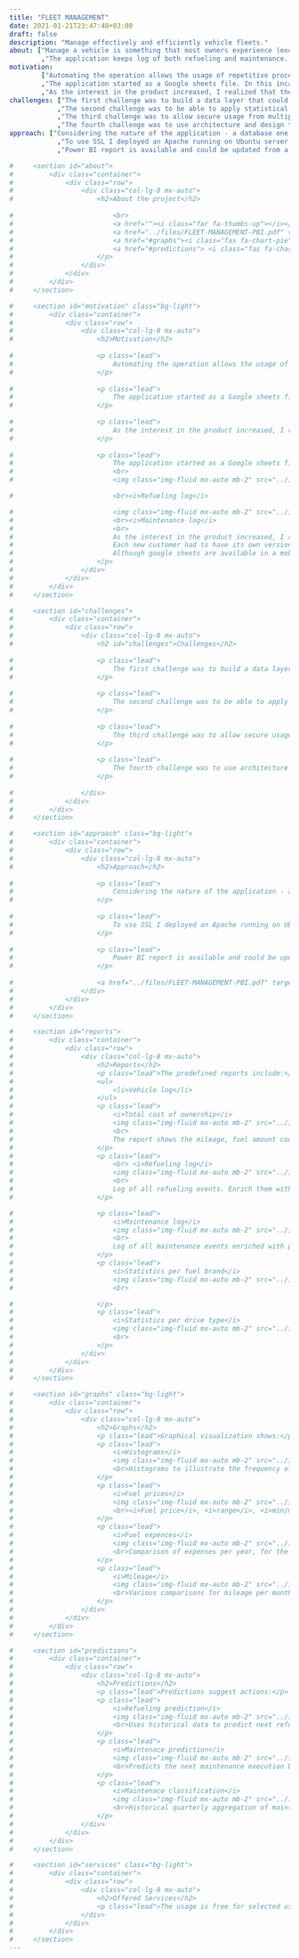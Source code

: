 ```yaml
---
title: "FLEET MANAGEMENT"
date: 2021-01-21T23:47:48+03:00
draft: false
description: "Manage effectively and efficiently vehicle fleets."
about: ["Manage a vehicle is something that most owners experience (except if they have hired someone to do it on their behalf). Some even enjoy it, despite that most tasks are mundane. Adding cars to form a fleet comes with an overhead."
        ,"The application keeps log of both refueling and maintenance. Uses statistics to find trends, outrliers, recommend actions based on histoirical data and predict future expences. Also reminds for upcomming activities based on flexible business logic. Maintenance requires approval prior to archiving."]
motivation: 
        ["Automating the operation allows the usage of repetitive processes, good practices, and the collection of data that can be used for business inteligence or data mining."
        ,"The application started as a Google sheets file. In this incarnation, it allows the management of multiple vehicles, provide statistical information, and visualizations."
        ,"As the interest in the product increased, I realized that the shortcomings in the platform limit the usability. Each new customer had to have its own version of the application and aggregating the information from multiple files results in an overhead. Although google sheets are available in a mobile version as well, the experience is very different compared with the desktop version."]
challenges: ["The first challenge was to build a data layer that could be used for statistical analysis of data."
            ,"The second challenge was to be able to apply statistical analysis on the whole dataset while retaining each user's data private."
            ,"The third challenge was to allow secure usage from multiple users on desktops and mobile devices."
            ,"The fourth challenge was to use architecture and design that allow changes."]
approach: ["Considering the nature of the application - a database one, I decided to use the Oracle 11g XE that comes with a preinstalled APEX and a web server, that unfortunately requires a license to use SSL."
            ,"To use SSL I deployed an Apache running on Ubuntu server 16.04, that acts as a reverse proxy and SSL offloader. The certificate was obtained from Let's Encrypt."
            ,"Power BI report is available and could be updated from a reporting server, while the later is feed from the application database.",]

#     <section id="about">
#         <div class="container">
#             <div class="row">
#                 <div class="col-lg-8 mx-auto">
#                     <h2>About the project</h2>
                    
#                         <br>
#                         <a href=""><i class="far fa-thumbs-up"></i></a>
#                         <a href="../files/FLEET-MANAGEMENT-PBI.pdf" target="_blank"><i class="fas fa-wave-square"></i></a>
#                         <a href="#graphs"><i class="fas fa-chart-pie"></i></a>
#                         <a href="#predictions"> <i class="fas fa-chart-line"></i></a>
#                     </p>
#                 </div>
#             </div>
#         </div>
#     </section>

#     <section id="motivation" class="bg-light">
#         <div class="container">
#             <div class="row">
#                 <div class="col-lg-8 mx-auto">
#                     <h2>Motivation</h2>
                    
#                     <p class="lead">
#                         Automating the operation allows the usage of repetitive processes, good practices, and the collection of data that can be used for business inteligence or data mining.
#                     </p>
                    
#                     <p class="lead">
#                         The application started as a Google sheets file. In this incarnation, it allows the management of multiple vehicles, provide statistical information, and visualizations.
#                     </p>
                    
#                     <p class="lead">
#                         As the interest in the product increased, I realized that the shortcomings in the platform limit the usability. Each new customer had to have its own version of the application and aggregating the information from multiple files results in an overhead. Although google sheets are available in a mobile version as well, the experience is very different compared with the desktop version.
#                     </p>
                    
#                     <p class="lead">
#                         The application started as a Google sheets file. In this incarnation, it allows the management of multiple vehicles, provide statistical information, and visualizations.
#                         <br>
#                         <img class="img-fluid mx-auto mb-2" src="../img/fleet_management/sheet-01.png" alt="Fleet management version 1">

#                         <br><i>Refueling log</i>

#                         <img class="img-fluid mx-auto mb-2" src="../img/fleet_management/sheet-02.png" alt="Fleet management version 1">
#                         <br><i>Maintenance log</i>
#                         <br>
#                         As the interest in the product increased, I realized that the shortcomings in the platform limit the usability.
#                         Each new customer had to have its own version of the application and aggregating the information from multiple files results in an overhead.
#                         Although google sheets are available in a mobile version as well, the experience is very different compared with the desktop version.
#                     </p>
#                 </div>
#             </div>
#         </div>
#     </section>

#     <section id="challenges">
#         <div class="container">
#             <div class="row">
#                 <div class="col-lg-8 mx-auto">
#                     <h2 id="challenges">Challenges</h2>
                    
#                     <p class="lead">
#                         The first challenge was to build a data layer that could be used for statistical analysis of data.
#                     </p>
                    
#                     <p class="lead">
#                         The second challenge was to be able to apply statistical analysis on the whole dataset while retaining each user&#39;s data private.
#                     </p>
                    
#                     <p class="lead">
#                         The third challenge was to allow secure usage from multiple users on desktops and mobile devices.
#                     </p>
                    
#                     <p class="lead">
#                         The fourth challenge was to use architecture and design that allow changes.
#                     </p>
                    
#                 </div>
#             </div>
#         </div>
#     </section>

#     <section id="approach" class="bg-light">
#         <div class="container">
#             <div class="row">
#                 <div class="col-lg-8 mx-auto">
#                     <h2>Approach</h2>
                    
#                     <p class="lead">
#                         Considering the nature of the application - a database one, I decided to use the Oracle 11g XE that comes with a preinstalled APEX and a web server, that unfortunately requires a license to use SSL.
#                     </p>
                    
#                     <p class="lead">
#                         To use SSL I deployed an Apache running on Ubuntu server 16.04, that acts as a reverse proxy and SSL offloader. The certificate was obtained from Let&#39;s Encrypt.
#                     </p>
                    
#                     <p class="lead">
#                         Power BI report is available and could be updated from a reporting server, while the later is feed from the application database.
#                     </p>
                    
#                     <a href="../files/FLEET-MANAGEMENT-PBI.pdf" target="_blank"><i class="fas fa-wave-square"></i></a>
#                 </div>
#             </div>
#         </div>
#     </section>

#     <section id="reports">
#         <div class="container">
#             <div class="row">
#                 <div class="col-lg-8 mx-auto">
#                     <h2>Reports</h2>
#                     <p class="lead">The predefined reports include:</p>
#                     <ul>
#                         <li>Vehicle log</li>
#                     </ul>
#                     <p class="lead">
#                         <i>Total cost of ownership</i>
#                         <img class="img-fluid mx-auto mb-2" src="../img/fleet_management/tco.png" alt="Total cost of ownership">
#                         <br>
#                         The report shows the mileage, fuel amount consumed, fuel and maintenance cost, and the total cost of ownership (TCO), TCO per kilometer per each car in the fleet.
#                     </p>
#                     <p class="lead">
#                         <br> <i>Refueling log</i>
#                         <img class="img-fluid mx-auto mb-2" src="../img/fleet_management/refuel_log.png" alt="Refueling log">
#                         <br>
#                         Log of all refueling events. Enrich them with categorical attributes to enable filtering by vehicle, date attributes, periods between events.
#                     </p>

#                     <p class="lead">
#                         <i>Maintenance log</i>
#                         <img class="img-fluid mx-auto mb-2" src="../img/fleet_management/maintenance_log.png" alt="Maintenance log">
#                         <br>
#                         Log of all maintenance events enriched with periods (date and mileage). Enable filtering by vehicle, date attributes, type, and periods between events.
#                     </p>
#                     <p class="lead">
#                         <i>Statistics per fuel brand</i>
#                         <img class="img-fluid mx-auto mb-2" src="../img/fleet_management/stat_suppliers.png" alt="Statistics per fuel supplier">
#                         <br>

#                     </p>
#                     <p class="lead">
#                         <i>Statistics per drive type</i>
#                         <img class="img-fluid mx-auto mb-2" src="../img/fleet_management/stat_drivetype.png" alt="Statistics per drive type">
#                         <br>
#                     </p>
#                 </div>
#             </div>
#         </div>
#     </section>

#     <section id="graphs" class="bg-light">
#         <div class="container">
#             <div class="row">
#                 <div class="col-lg-8 mx-auto">
#                     <h2>Graphs</h2>
#                     <p class="lead">Graphical visualization shows:</p>
#                     <p class="lead">
#                         <i>Histograms</i>
#                         <img class="img-fluid mx-auto mb-2" src="../img/fleet_management/fuel_amount.png" alt="Histograms">
#                         <br>Histograms to illustrate the frequency of distribution for <i>Fuel price</i>, <i>Fuel Amount</i>, and <i>Mileage</i>.
#                     </p>
#                     <p class="lead">
#                         <i>Fuel prices</i>
#                         <img class="img-fluid mx-auto mb-2" src="../img/fleet_management/fuel_prices.png" alt="Fuel prices">
#                         <br><i>Fuel price</i>, <i>range</i>, <i>min/max</i>, and <i>average</i>.
#                     </p>
#                     <p class="lead">
#                         <i>Fuel expences</i>
#                         <img class="img-fluid mx-auto mb-2" src="../img/fleet_management/fuel_expences.png" alt="Fuel expences">
#                         <br>Comparison of expenses per year, for the last 12 months, including range.
#                     </p>
#                     <p class="lead">
#                         <i>Mileage</i>
#                         <img class="img-fluid mx-auto mb-2" src="../img/fleet_management/mileage.png" alt="Total cost of ownership">
#                         <br>Various comparisons for mileage per months (consequtive), quarter, and year inclding standard deviation.
#                     </p>
#                 </div>
#             </div>
#         </div>
#     </section>

#     <section id="predictions">
#         <div class="container">
#             <div class="row">
#                 <div class="col-lg-8 mx-auto">
#                     <h2>Predictions</h2>
#                     <p class="lead">Predictions suggest actions:</p>
#                     <p class="lead">
#                         <i>Refueling prediction</i>
#                         <img class="img-fluid mx-auto mb-2" src="../img/fleet_management/refueling_predictions.png" alt="Refueling prediction">
#                         <br>Uses historical data to predict next refueling date, and expected mileage reading based on all records or a subset of the last 12 months.
#                     </p>
#                     <p class="lead">
#                         <i>Maintenace prediction</i>
#                         <img class="img-fluid mx-auto mb-2" src="../img/fleet_management/maintenance_prediction.png" alt="Maintenance prediction">
#                         <br>Predicts the next maintenance execution based on the averages for the particular item. The results are sorted by frequency of occurrences.
#                     </p>
#                     <p class="lead">
#                         <i>Maintenace classification</i>
#                         <img class="img-fluid mx-auto mb-2" src="../img/fleet_management/refueling_predictions.png" alt="Maintenace classification">
#                         <br>Historical quarterly aggregation of maintenance expenses per type and vehicle.
#                     </p>
#                 </div>
#             </div>
#         </div>
#     </section>

#     <section id="services" class="bg-light">
#         <div class="container">
#             <div class="row">
#                 <div class="col-lg-8 mx-auto">
#                     <h2>Offered Services</h2>
#                     <p class="lead">The usage is free for selected users. At the moment, you need to be invited to use the platform. The source code can be obtained under the MIT license and deployed on a customer platform.</p>
#                 </div>
#             </div>
#         </div>
#     </section>
---
```



